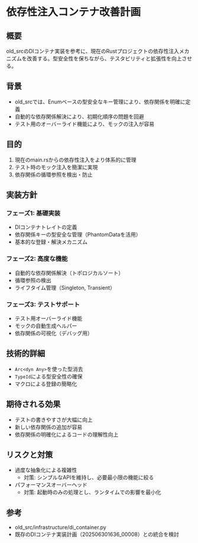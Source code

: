 # 依存性注入コンテナ改善計画

## 概要
old_srcのDIコンテナ実装を参考に、現在のRustプロジェクトの依存性注入メカニズムを改善する。型安全性を保ちながら、テスタビリティと拡張性を向上させる。

## 背景
- old_srcでは、Enumベースの型安全なキー管理により、依存関係を明確に定義
- 自動的な依存関係解決により、初期化順序の問題を回避
- テスト用のオーバーライド機能により、モックの注入が容易

## 目的
1. 現在のmain.rsからの依存性注入をより体系的に管理
2. テスト時のモック注入を簡潔に実現
3. 依存関係の循環参照を検出・防止

## 実装方針
### フェーズ1: 基礎実装
- DIコンテナトレイトの定義
- 依存関係キーの型安全な管理（PhantomDataを活用）
- 基本的な登録・解決メカニズム

### フェーズ2: 高度な機能
- 自動的な依存関係解決（トポロジカルソート）
- 循環参照の検出
- ライフタイム管理（Singleton, Transient）

### フェーズ3: テストサポート
- テスト用オーバーライド機能
- モックの自動生成ヘルパー
- 依存関係の可視化（デバッグ用）

## 技術的詳細
- `Arc<dyn Any>`を使った型消去
- `TypeId`による型安全性の確保
- マクロによる登録の簡略化

## 期待される効果
- テストの書きやすさが大幅に向上
- 新しい依存関係の追加が容易
- 依存関係の明確化によるコードの理解性向上

## リスクと対策
- 過度な抽象化による複雑性
  - 対策: シンプルなAPIを維持し、必要最小限の機能に絞る
- パフォーマンスオーバーヘッド
  - 対策: 起動時のみの処理とし、ランタイムでの影響を最小化

## 参考
- old_src/infrastructure/di_container.py
- 既存のDIコンテナ実装計画（202506301636_00008）との統合を検討